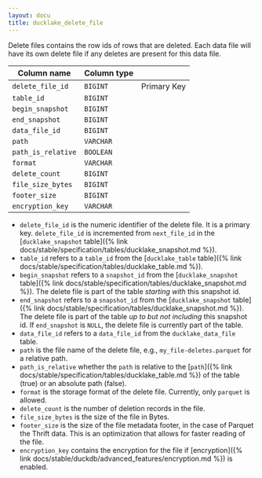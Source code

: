 ```yaml
---
layout: docu
title: ducklake_delete_file
---
```


Delete files contains the row ids of rows that are deleted. Each data file will have its own delete file if any deletes are present for this data file.

| Column name        | Column type |             |
| ------------------ | ----------- | ----------- |
| `delete_file_id`   | `BIGINT`    | Primary Key |
| `table_id`         | `BIGINT`    |             |
| `begin_snapshot`   | `BIGINT`    |             |
| `end_snapshot`     | `BIGINT`    |             |
| `data_file_id`     | `BIGINT`    |             |
| `path`             | `VARCHAR`   |             |
| `path_is_relative` | `BOOLEAN`   |             |
| `format`           | `VARCHAR`   |             |
| `delete_count`     | `BIGINT`    |             |
| `file_size_bytes`  | `BIGINT`    |             |
| `footer_size`      | `BIGINT`    |             |
| `encryption_key`   | `VARCHAR`   |             |

- `delete_file_id` is the numeric identifier of the delete file. It is a primary key. `delete_file_id` is incremented from `next_file_id` in the [`ducklake_snapshot` table]({% link docs/stable/specification/tables/ducklake_snapshot.md %}).
- `table_id` refers to a `table_id` from the [`ducklake_table` table]({% link docs/stable/specification/tables/ducklake_table.md %}).
- `begin_snapshot` refers to a `snapshot_id` from the [`ducklake_snapshot` table]({% link docs/stable/specification/tables/ducklake_snapshot.md %}). The delete file is part of the table *starting with* this snapshot id.
- `end_snapshot` refers to a `snapshot_id` from the [`ducklake_snapshot` table]({% link docs/stable/specification/tables/ducklake_snapshot.md %}). The delete file is part of the table *up to but not including* this snapshot id. If `end_snapshot` is `NULL`, the delete file is currently part of the table.
- `data_file_id` refers to a `data_file_id` from the `ducklake_data_file` table.
- `path` is the file name of the delete file, e.g., `my_file-deletes.parquet` for a relative path.
- `path_is_relative` whether the `path` is relative to the [`path`]({% link docs/stable/specification/tables/ducklake_table.md %}) of the table (true) or an absolute path (false).
- `format` is the storage format of the delete file. Currently, only `parquet` is allowed.
- `delete_count` is the number of deletion records in the file.
- `file_size_bytes` is the size of the file in Bytes.
- `footer_size` is the size of the file metadata footer, in the case of Parquet the Thrift data. This is an optimization that allows for faster reading of the file.
- `encryption_key` contains the encryption for the file if [encryption]({% link docs/stable/duckdb/advanced_features/encryption.md %}) is enabled.
